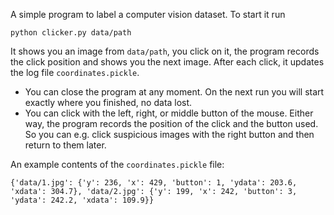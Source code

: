 A simple program to label a computer vision dataset. To start it run
```
python clicker.py data/path
```

It shows you an image from `data/path`, you click on it, the program records the click position and shows you the next image.
After each click, it updates the log file `coordinates.pickle`.

* You can close the program at any moment. On the next run you will start exactly where you finished, no data lost.
* You can click with the left, right, or middle button of the mouse. Either way, the program records the position of the click and the button used. So you can e.g. click suspicious images with the right button and then return to them later.

An example contents of the `coordinates.pickle` file:
```
{'data/1.jpg': {'y': 236, 'x': 429, 'button': 1, 'ydata': 203.6, 'xdata': 304.7}, 'data/2.jpg': {'y': 199, 'x': 242, 'button': 3, 'ydata': 242.2, 'xdata': 109.9}}
```
